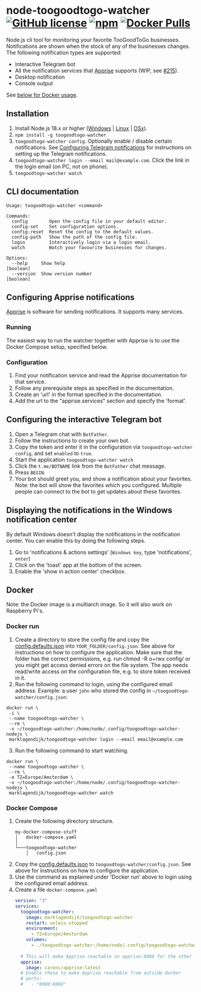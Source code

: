 # node-toogoodtogo-watcher [![GitHub license](https://img.shields.io/github/license/marklagendijk/node-toogoodtogo-watcher)](https://github.com/marklagendijk/node-toogoodtogo-watcher/blob/master/LICENSE) [![npm](https://img.shields.io/npm/v/toogoodtogo-watcher)](https://www.npmjs.com/package/toogoodtogo-watcher) [![Docker Pulls](https://img.shields.io/docker/pulls/marklagendijk/toogoodtogo-watcher)](https://hub.docker.com/r/marklagendijk/toogoodtogo-watcher)

Node.js cli tool for monitoring your favorite TooGoodToGo businesses. Notifications are shown when the stock of any of
the businesses changes. The following notification types are supported:

- Interactive Telegram bot
- All the notification services that [Apprise](https://github.com/caronc/apprise) supports (WIP, see [#215](https://github.com/marklagendijk/node-toogoodtogo-watcher/issues/215)).
- Desktop notification
- Console output

See [below for Docker usage](#docker).

## Installation

1. Install Node.js 18.x or higher ([Windows](https://nodejs.org/en/download/current/)
   | [Linux](https://github.com/nodesource/distributions#debinstall) | [OSx](https://nodejs.org/en/download/current/)).
2. `npm install -g toogoodtogo-watcher`
3. `toogoodtogo-watcher config`. Optionally enable / disable certain notifications. See [Configuring Telegram notifications](#configuring-telegram-notifications) for instructions on
   setting up the Telegram notifications.
4. `toogoodtogo-watcher login --email mail@example.com`. Click the link in the login email (on PC, not on phone).
5. `toogoodtogo-watcher watch`

## CLI documentation

```
Usage: toogoodtogo-watcher <command>

Commands:
  config        Open the config file in your default editor.
  config-set    Set configuration options.
  config-reset  Reset the config to the default values.
  config-path   Show the path of the config file.
  login         Interactively login via a login email.
  watch         Watch your favourite businesses for changes.

Options:
  --help     Show help                                                 [boolean]
  --version  Show version number                                       [boolean]
```

## Configuring Apprise notifications
[Apprise](https://github.com/caronc/apprise) is software for sending notifications. It supports many services.

### Running
The easiest way to run the watcher together with Apprise is to use the Docker Compose setup, specified below.

### Configuration

1. Find your notification service and read the Apprise documentation for that service.
2. Follow any prerequisite steps as specified in the documentation.
3. Create an 'url' in the format specified in the documentation.
4. Add the url to the "apprise.services" section and specify the 'format'.


## Configuring the interactive Telegram bot

1. Open a Telegram chat with `BotFather`.
2. Follow the instructions to create your own bot.
3. Copy the token and enter it in the configuration via `toogoodtogo-watcher config`, and set `enabled` to `true`.
4. Start the application `toogoodtogo-watcher watch`
5. Click the `t.me/BOTNAME` link from the `BotFather` chat message.
6. Press `BEGIN`.
7. Your bot should greet you, and show a notification about your favorites. Note: the bot will show the favorites which
   you configured. Multiple people can connect to the bot to get updates about these favorites.


## Displaying the notifications in the Windows notification center

By default Windows doesn't display the notifications in the notification center. You can enable this by doing the
following steps.

1. Go to 'notifications & actions settings' (`Windows key`, type 'notifications', `enter`)
2. Click on the 'toast' app at the bottom of the screen.
3. Enable the 'show in action center' checkbox.

## Docker

Note: the Docker image is a multiarch image. So it will also work on Raspberry Pi's.

### Docker run

1. Create a directory to store the config file and copy
   the [config.defaults.json](https://github.com/marklagendijk/node-toogoodtogo-watcher/blob/master/config.defaults.json)
   into `YOUR_FOLDER/config.json`. See above for instructions on how to configure the application. Make sure that the
   folder has the correct permissions, e.g. run chmod -R o+rwx config/ or you might get access denied errors on the file
   system. The app needs read/write access on the configuration file, e.g. to store token received in it.
2. Run the following command to login, using the configured email address. Example: a user `john` who stored the config
   in `~/toogoodtogo-watcher/config.json`:

```
docker run \
 -i \
 --name toogoodtogo-watcher \
 --rm \
 -v ~/toogoodtogo-watcher:/home/node/.config/toogoodtogo-watcher-nodejs \
 marklagendijk/toogoodtogo-watcher login --email email@example.com
```

3. Run the following command to start watching.

```
docker run \
 --name toogoodtogo-watcher \
 --rm \
 -e TZ=Europe/Amsterdam \
 -v ~/toogoodtogo-watcher:/home/node/.config/toogoodtogo-watcher-nodejs \
 marklagendijk/toogoodtogo-watcher watch
```

### Docker Compose

1. Create the following directory structure.
   ```
   my-docker-compose-stuff
   │   docker-compose.yaml
   │
   └───toogoodtogo-watcher
       │   config.json
   ```
2. Copy
   the [config.defaults.json](https://github.com/marklagendijk/node-toogoodtogo-watcher/blob/master/config.defaults.json)
   to `toogoodtogo-watcher/config.json`. See above for instructions on how to configure the application.
3. Use the command as explained under 'Docker run' above to login using the configured email address.
4. Create a file `docker-compose.yaml`
   ```yaml
   version: "3"
   services:
     toogoodtogo-watcher:
       image: marklagendijk/toogoodtogo-watcher
       restart: unless-stopped
       environment:
         - TZ=Europe/Amsterdam
       volumes:
         - ./toogoodtogo-watcher:/home/node/.config/toogoodtogo-watcher-nodejs
     
     # This will make Apprise reachable on apprise:8080 for the other Docker Compose containers
     apprise:
       image: caronc/apprise:latest
     # Enable these to make Apprise reachable from outside Docker
     # ports: 
     #   - "8080:8080"
   ```
